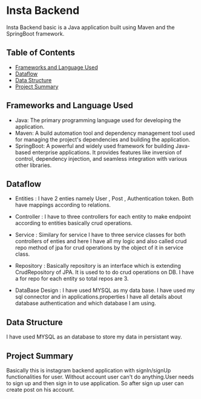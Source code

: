 # Insta Backend

Insta Backend basic is a Java application built using Maven and the SpringBoot framework.

## Table of Contents

- [Frameworks and Language Used](#frameworks-and-language-used)
- [Dataflow](#dataflow)
- [Data Structure](#data-structure)
- [Project Summary](#project-summary)

## Frameworks and Language Used

- Java: The primary programming language used for developing the application.
- Maven: A build automation tool and dependency management tool used for managing the project's dependencies and building the application.
- SpringBoot: A powerful and widely used framework for building Java-based enterprise applications. It provides features like inversion of control, dependency injection, and seamless integration with various other libraries.

## Dataflow


* Entities : I have 2 enties namely User , Post , Authentication token. Both have mappings according to relations.
 
* Controller : I have to three controllers for each entity to make endpoint according to entities basically crud operations.

* Service : Similary for service I have to three service classes for both controllers of enties and here I have all my logic and also called crud repo method of jpa for crud operations by the object of it in service class.

* Repository : Basically repository is an interface which is extending CrudRepository of JPA. It is used to to do crud operations on DB. I have a for repo for each entity so total repos are 3.

* DataBase Design : I have used MYSQL as my data base. I have used my sql connector and in applications.properties I have all details about database authentication and which database I am using.

## Data Structure

I have used MYSQL as an database to store my data in persistant way.

## Project Summary

Basically this is instagram backend application with signIn/signUp functionalities for user. Without account user can't do anything.User needs to sign up and then sign in to use application. So after sign up user can create post on his account.
